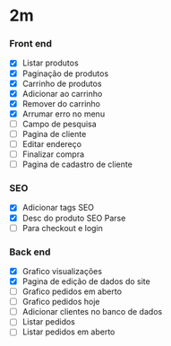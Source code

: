 # 2m

### Front end

- [X] Listar produtos
- [X] Paginação de produtos
- [X] Carrinho de produtos
- [X] Adicionar ao carrinho
- [X] Remover do carrinho
- [X] Arrumar erro no menu
- [ ] Campo de pesquisa
- [ ] Pagina de cliente
- [ ] Editar endereço
- [ ] Finalizar compra
- [ ] Pagina de cadastro de cliente

### SEO

- [X] Adicionar tags SEO
- [X] Desc do produto SEO Parse
- [ ] Para checkout e login

### Back end

- [X] Grafico visualizações
- [X] Pagina de edição de dados do site
- [ ] Grafico pedidos em aberto
- [ ] Grafico pedidos hoje
- [ ] Adicionar clientes no banco de dados
- [ ] Listar pedidos
- [ ] Listar pedidos em aberto